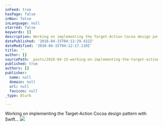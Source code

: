 ```yaml
---
inFeed: true
hasPage: false
inNav: false
inLanguage: null
starred: false
keywords: []
description: Working on implementing the Target-Action Cocoa design pattern with Swift...
datePublished: '2016-04-15T04:12:29.422Z'
dateModified: '2016-04-15T04:12:17.110Z'
title: ''
author: []
sourcePath: _posts/2016-04-15-working-on-implementing-the-target-action-cocoa-design-patte.md
published: true
authors: []
publisher:
  name: null
  domain: null
  url: null
  favicon: null
_type: Blurb

---
```

Working on implementing the Target-Action Cocoa design pattern with Swift...
![](https://the-grid-user-content.s3-us-west-2.amazonaws.com/c5b8cb42-00b2-4419-a164-353d3fca3df2.png)